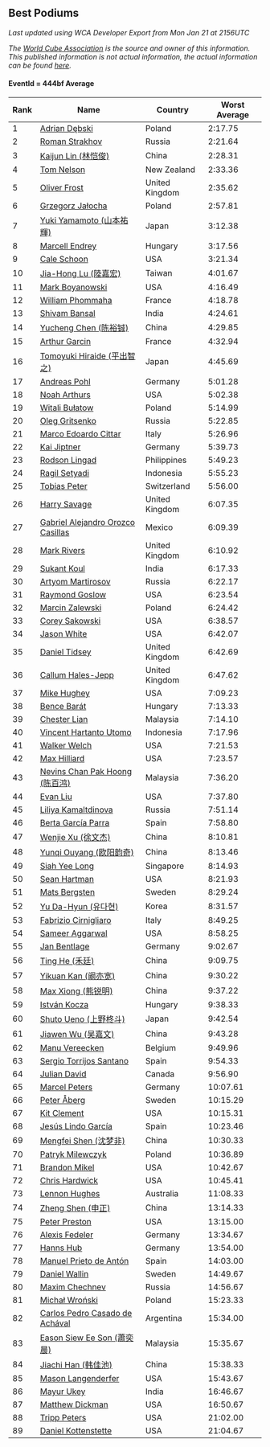 ## Best Podiums

*Last updated using WCA Developer Export from Mon Jan 21 at 2156UTC*

*The [World Cube Association](https://www.worldcubeassociation.org) is the source and owner of this information. This published information is not actual information, the actual information can be found [here](https://www.worldcubeassociation.org/results).*

#### EventId = 444bf Average

|Rank|Name|Country|Worst Average|  
|--|--|--|--|  
|1|[Adrian Dębski](https://www.worldcubeassociation.org/persons/2017DEBS01)|Poland|2:17.75|  
|2|[Roman Strakhov](https://www.worldcubeassociation.org/persons/2012STRA02)|Russia|2:21.64|  
|3|[Kaijun Lin (林恺俊)](https://www.worldcubeassociation.org/persons/2013LINK01)|China|2:28.31|  
|4|[Tom Nelson](https://www.worldcubeassociation.org/persons/2013NELS01)|New Zealand|2:33.36|  
|5|[Oliver Frost](https://www.worldcubeassociation.org/persons/2012FROS01)|United Kingdom|2:35.62|  
|6|[Grzegorz Jałocha](https://www.worldcubeassociation.org/persons/2012JALO01)|Poland|2:57.81|  
|7|[Yuki Yamamoto (山本祐輝)](https://www.worldcubeassociation.org/persons/2010YAMA04)|Japan|3:12.38|  
|8|[Marcell Endrey](https://www.worldcubeassociation.org/persons/2007ENDR01)|Hungary|3:17.56|  
|9|[Cale Schoon](https://www.worldcubeassociation.org/persons/2014SCHO02)|USA|3:21.34|  
|10|[Jia-Hong Lu (陸嘉宏)](https://www.worldcubeassociation.org/persons/2007LUJI01)|Taiwan|4:01.67|  
|11|[Mark Boyanowski](https://www.worldcubeassociation.org/persons/2014BOYA01)|USA|4:16.49|  
|12|[William Phommaha](https://www.worldcubeassociation.org/persons/2015PHOM01)|France|4:18.78|  
|13|[Shivam Bansal](https://www.worldcubeassociation.org/persons/2011BANS02)|India|4:24.61|  
|14|[Yucheng Chen (陈裕铖)](https://www.worldcubeassociation.org/persons/2015CHEN49)|China|4:29.85|  
|15|[Arthur Garcin](https://www.worldcubeassociation.org/persons/2014GARC27)|France|4:32.94|  
|16|[Tomoyuki Hiraide (平出智之)](https://www.worldcubeassociation.org/persons/2012HIRA01)|Japan|4:45.69|  
|17|[Andreas Pohl](https://www.worldcubeassociation.org/persons/2012POHL01)|Germany|5:01.28|  
|18|[Noah Arthurs](https://www.worldcubeassociation.org/persons/2012ARTH01)|USA|5:02.38|  
|19|[Witali Bułatow](https://www.worldcubeassociation.org/persons/2015BUAT01)|Poland|5:14.99|  
|20|[Oleg Gritsenko](https://www.worldcubeassociation.org/persons/2011GRIT01)|Russia|5:22.85|  
|21|[Marco Edoardo Cittar](https://www.worldcubeassociation.org/persons/2015CITT01)|Italy|5:26.96|  
|22|[Kai Jiptner](https://www.worldcubeassociation.org/persons/2007JIPT01)|Germany|5:39.73|  
|23|[Rodson Lingad](https://www.worldcubeassociation.org/persons/2011LING02)|Philippines|5:49.23|  
|24|[Ragil Setyadi](https://www.worldcubeassociation.org/persons/2011SETY02)|Indonesia|5:55.23|  
|25|[Tobias Peter](https://www.worldcubeassociation.org/persons/2014PETE03)|Switzerland|5:56.00|  
|26|[Harry Savage](https://www.worldcubeassociation.org/persons/2013SAVA01)|United Kingdom|6:07.35|  
|27|[Gabriel Alejandro Orozco Casillas](https://www.worldcubeassociation.org/persons/2008CASI01)|Mexico|6:09.39|  
|28|[Mark Rivers](https://www.worldcubeassociation.org/persons/2015RIVE05)|United Kingdom|6:10.92|  
|29|[Sukant Koul](https://www.worldcubeassociation.org/persons/2014KOUL01)|India|6:17.33|  
|30|[Artyom Martirosov](https://www.worldcubeassociation.org/persons/2016MART29)|Russia|6:22.17|  
|31|[Raymond Goslow](https://www.worldcubeassociation.org/persons/2014GOSL01)|USA|6:23.54|  
|32|[Marcin Zalewski](https://www.worldcubeassociation.org/persons/2011ZALE02)|Poland|6:24.42|  
|33|[Corey Sakowski](https://www.worldcubeassociation.org/persons/2011SAKO01)|USA|6:38.57|  
|34|[Jason White](https://www.worldcubeassociation.org/persons/2016WHIT16)|USA|6:42.07|  
|35|[Daniel Tidsey](https://www.worldcubeassociation.org/persons/2016TIDS01)|United Kingdom|6:42.69|  
|36|[Callum Hales-Jepp](https://www.worldcubeassociation.org/persons/2012HALE01)|United Kingdom|6:47.62|  
|37|[Mike Hughey](https://www.worldcubeassociation.org/persons/2007HUGH01)|USA|7:09.23|  
|38|[Bence Barát](https://www.worldcubeassociation.org/persons/2008BARA01)|Hungary|7:13.33|  
|39|[Chester Lian](https://www.worldcubeassociation.org/persons/2009LIAN03)|Malaysia|7:14.10|  
|40|[Vincent Hartanto Utomo](https://www.worldcubeassociation.org/persons/2010UTOM01)|Indonesia|7:17.96|  
|41|[Walker Welch](https://www.worldcubeassociation.org/persons/2011WELC01)|USA|7:21.53|  
|42|[Max Hilliard](https://www.worldcubeassociation.org/persons/2015HILL09)|USA|7:23.57|  
|43|[Nevins Chan Pak Hoong (陈百鸿)](https://www.worldcubeassociation.org/persons/2010CHAN20)|Malaysia|7:36.20|  
|44|[Evan Liu](https://www.worldcubeassociation.org/persons/2009LIUE01)|USA|7:37.80|  
|45|[Liliya Kamaltdinova](https://www.worldcubeassociation.org/persons/2012KAMA01)|Russia|7:51.14|  
|46|[Berta García Parra](https://www.worldcubeassociation.org/persons/2014PARR02)|Spain|7:58.80|  
|47|[Wenjie Xu (徐文杰)](https://www.worldcubeassociation.org/persons/2016XUWE02)|China|8:10.81|  
|48|[Yunqi Ouyang (欧阳韵奇)](https://www.worldcubeassociation.org/persons/2007YUNQ01)|China|8:13.46|  
|49|[Siah Yee Long](https://www.worldcubeassociation.org/persons/2015LONG01)|Singapore|8:14.93|  
|50|[Sean Hartman](https://www.worldcubeassociation.org/persons/2016HART02)|USA|8:21.93|  
|51|[Mats Bergsten](https://www.worldcubeassociation.org/persons/2008BERG04)|Sweden|8:29.24|  
|52|[Yu Da-Hyun (유다현)](https://www.worldcubeassociation.org/persons/2008YUDA01)|Korea|8:31.57|  
|53|[Fabrizio Cirnigliaro](https://www.worldcubeassociation.org/persons/2008CIRN01)|Italy|8:49.25|  
|54|[Sameer Aggarwal](https://www.worldcubeassociation.org/persons/2017AGGA01)|USA|8:58.25|  
|55|[Jan Bentlage](https://www.worldcubeassociation.org/persons/2010BENT01)|Germany|9:02.67|  
|56|[Ting He (禾廷)](https://www.worldcubeassociation.org/persons/2015HETI01)|China|9:09.75|  
|57|[Yikuan Kan (阚亦宽)](https://www.worldcubeassociation.org/persons/2015KANY01)|China|9:30.22|  
|58|[Max Xiong (熊锐明)](https://www.worldcubeassociation.org/persons/2015XION03)|China|9:37.22|  
|59|[István Kocza](https://www.worldcubeassociation.org/persons/2005KOCZ01)|Hungary|9:38.33|  
|60|[Shuto Ueno (上野柊斗)](https://www.worldcubeassociation.org/persons/2008UENO01)|Japan|9:42.54|  
|61|[Jiawen Wu (吴嘉文)](https://www.worldcubeassociation.org/persons/2010WUJI01)|China|9:43.28|  
|62|[Manu Vereecken](https://www.worldcubeassociation.org/persons/2010VERE01)|Belgium|9:49.96|  
|63|[Sergio Torrijos Santano](https://www.worldcubeassociation.org/persons/2013SANT13)|Spain|9:54.33|  
|64|[Julian David](https://www.worldcubeassociation.org/persons/2010DAVI06)|Canada|9:56.90|  
|65|[Marcel Peters](https://www.worldcubeassociation.org/persons/2012PETE03)|Germany|10:07.61|  
|66|[Peter Åberg](https://www.worldcubeassociation.org/persons/2013ABER01)|Sweden|10:15.29|  
|67|[Kit Clement](https://www.worldcubeassociation.org/persons/2008CLEM01)|USA|10:15.31|  
|68|[Jesús Lindo García](https://www.worldcubeassociation.org/persons/2013GARC08)|Spain|10:23.46|  
|69|[Mengfei Shen (沈梦非)](https://www.worldcubeassociation.org/persons/2018SHEN07)|China|10:30.33|  
|70|[Patryk Milewczyk](https://www.worldcubeassociation.org/persons/2014MILE01)|Poland|10:36.89|  
|71|[Brandon Mikel](https://www.worldcubeassociation.org/persons/2011MIKE01)|USA|10:42.67|  
|72|[Chris Hardwick](https://www.worldcubeassociation.org/persons/2003HARD01)|USA|10:45.41|  
|73|[Lennon Hughes](https://www.worldcubeassociation.org/persons/2017HUGH04)|Australia|11:08.33|  
|74|[Zheng Shen (申正)](https://www.worldcubeassociation.org/persons/2017SHEN06)|China|13:14.33|  
|75|[Peter Preston](https://www.worldcubeassociation.org/persons/2017PRES02)|USA|13:15.00|  
|76|[Alexis Fedeler](https://www.worldcubeassociation.org/persons/2015FEDE01)|Germany|13:34.67|  
|77|[Hanns Hub](https://www.worldcubeassociation.org/persons/2013HUBH01)|Germany|13:54.00|  
|78|[Manuel Prieto de Antón](https://www.worldcubeassociation.org/persons/2015ANTO04)|Spain|14:03.00|  
|79|[Daniel Wallin](https://www.worldcubeassociation.org/persons/2013WALL03)|Sweden|14:49.67|  
|80|[Maxim Chechnev](https://www.worldcubeassociation.org/persons/2011CHEC01)|Russia|14:56.67|  
|81|[Michał Wroński](https://www.worldcubeassociation.org/persons/2015WRON01)|Poland|15:23.33|  
|82|[Carlos Pedro Casado de Achával](https://www.worldcubeassociation.org/persons/2012ACHA01)|Argentina|15:34.00|  
|83|[Eason Siew Ee Son (蕭奕晨)](https://www.worldcubeassociation.org/persons/2009SIEW02)|Malaysia|15:35.67|  
|84|[Jiachi Han (韩佳池)](https://www.worldcubeassociation.org/persons/2014HANJ02)|China|15:38.33|  
|85|[Mason Langenderfer](https://www.worldcubeassociation.org/persons/2013LANG03)|USA|15:43.67|  
|86|[Mayur Ukey](https://www.worldcubeassociation.org/persons/2014UKEY01)|India|16:46.67|  
|87|[Matthew Dickman](https://www.worldcubeassociation.org/persons/2013DICK01)|USA|16:50.67|  
|88|[Tripp Peters](https://www.worldcubeassociation.org/persons/2017PETE04)|USA|21:02.00|  
|89|[Daniel Kottenstette](https://www.worldcubeassociation.org/persons/2012KOTT01)|USA|21:04.67|  
